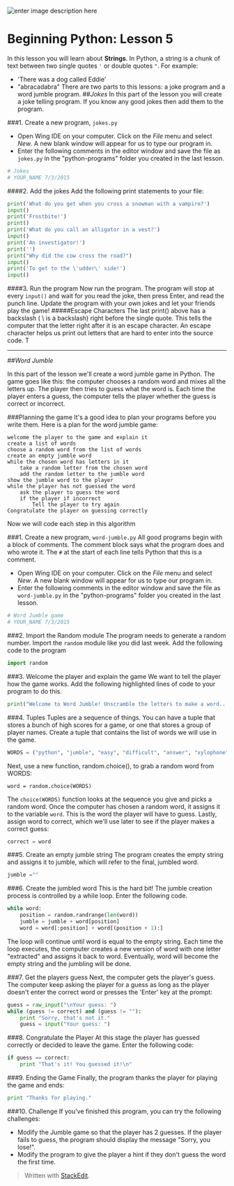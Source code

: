 ![enter image description here](http://cdn.evbuc.com/images/4313815/85781426917/1/logo.jpg)

Beginning Python: Lesson 5
=================
In this lesson you will learn about **Strings**. In Python, a string is a chunk of text between two single quotes `'` or double quotes `"`. For example:
- 'There was a dog called Eddie'
- "abracadabra"
There are two parts to this lessons: a joke program and a word jumble program.
##*Jokes*
In this part of the lesson you will create a joke telling program. If you know any good jokes then add them to the program.

###1. Create a new program, ``jokes.py``
- Open Wing IDE on your computer. Click on the *File* menu and select *New*. A new blank window will appear for us to type our program in.
- Enter the following comments in the editor window  and save the file as ``jokes.py`` in the "python-programs" folder you created in the last lesson.
```Python
# Jokes
# YOUR_NAME 7/3/2015
```

####2. Add the jokes
Add the following print statements to your file:
```python
print('What do you get when you cross a snowman with a vampire?')
input()
print('Frostbite!')
print()
print('What do you call an alligator in a vest?')
input()
print('An investigator!')
print('')
print("Why did the cow cross the road?")
input()
print('To get to the \'udder\' side!')
input()
```
####3. Run the program
Now run the program. The program will stop at every ```input()``` and wait for you read the joke, then press Enter, and read the punch line. Update the program with your own jokes and let your friends play the game!
#####Escape Characters
The last  print() above has a backslash ( \ is a backslash) right before the single quote. This tells the computer that the letter right after it is an escape character. An escape character helps us print out letters that are hard to enter into the source code. T

----------


##*Word Jumble*

In this part of the lesson we'll create a word jumble game in Python. The game goes like this: the computer chooses a random word and mixes all the letters up. The player then tries to guess what the word is. Each time the player enters a guess, the computer tells the player whether the guess is correct or incorrect.

###Planning the game
It's a good idea to plan your programs before you write them. Here is a plan for the word jumble game:

    welcome the player to the game and explain it  
    create a list of words
    choose a random word from the list of words
    create an empty jumble word
	while the chosen word has letters in it
		take a random letter from the chosen word
		add the random letter to the jumble word	
	show the jumble word to the player
	while the player has not guessed the word
		ask the player to guess the word
		if the player if incorrect
			Tell the player to try again
    Congratulate the player on guessing correctly
    
Now we will code each step in this algorithm

###1. Create a new program, ``word-jumble.py``
All good programs begin with a block of comments. The comment block says what the program does and who wrote it. The `#` at the start of each line tells Python that this is a comment.
- Open Wing IDE on your computer. Click on the *File* menu and select *New*. A new blank window will appear for us to type our program in.
- Enter the following comments in the editor window  and save the file as ``word-jumble.py`` in the "python-programs" folder you created in the last lesson.
```Python
# Word Jumble game
# YOUR_NAME 7/3/2015
``` 
###2. Import the Random module
The program needs to generate a random number. Import the ``random`` module like you did last week. Add the following code to the program

```Python
import random
```


###3. Welcome the player and explain the game
We want to tell the player how the game works. Add the following highlighted lines of code to your program to do this.

```python
print("Welcome to Word Jumble! Unscramble the letters to make a word...")
```
###4. Tuples
Tuples are a sequence of things. You can have a tuple that stores a bunch of high scores for a game, or one that stores a group of player names. Create a tuple that contains the list of words we will use in the game.
```python
WORDS = ("python", "jumble", "easy", "difficult", "answer", "xylophone")
```
Next, use a new function, random.choice(), to grab a random word from WORDS:
```# pick one word randomly from the sequence
word = random.choice(WORDS)
```
The ```choice(WORDS)``` function looks at the sequence you give and picks a random word. Once the computer has chosen a random word, it assigns it to the variable ``word``. This is the word the player will have to guess. Lastly, assign word to correct, which we'll use later to see if the player makes a correct guess:
```python
correct = word
```
###5. Create an empty jumble string
The program creates the empty string and assigns it to jumble, which will refer to the final, jumbled word.
```python
jumble =""
```

###6. Create the jumbled word
This is the hard bit! The jumble creation process is controlled by a while loop. Enter the following code.
```python
while word:
    position = random.randrange(len(word))
    jumble = jumble + word[position]
    word = word[:position] + word[(position + 1):]
```
The loop will continue until word is equal to the empty string. Each time the loop executes, the computer creates a new version of word with one letter "extracted" and assigns it back to word. Eventually, word will become the empty string and the jumbling will be done.

###7. Get the players guess
Next, the computer gets the player's guess. The computer keep asking the player for a guess as long as the player doesn't enter the correct word or presses the 'Enter' key at the prompt:
```python
guess = raw_input("\nYour guess: ")
while (guess != correct) and (guess != ""):
	print "Sorry, that's not it."
	guess = input("Your guess: ")
```

###8. Congratulate the Player
At this stage the player has guessed correctly or decided to leave the game. Enter the following code:
```python
if guess == correct:
	print "That's it! You guessed it!\n"
```
###9. Ending the Game
Finally, the program thanks the player for playing the game and ends:
```python
print "Thanks for playing."
```
###10. Challenge
If you've finished this program, you can try the following challenges:

- Modify the Jumble game so that the player has 2 guesses. If the player fails to guess, the program should display the message "Sorry, you lose!".
- Modify the program to give the player a hint if they don't guess the word the first time.



> Written with [StackEdit](https://stackedit.io/).